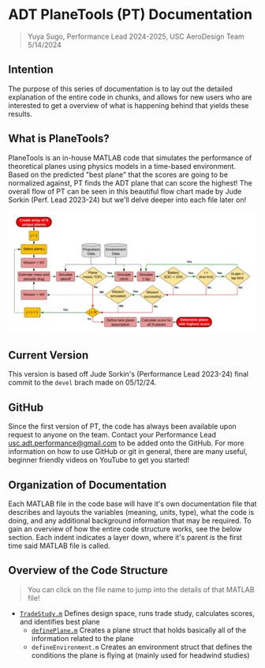 # ADT PlaneTools (PT) Documentation

> Yuya Sugo, Performance Lead 2024-2025, USC AeroDesign Team </br> 5/14/2024

## Intention

The purpose of this series of documentation is to lay out the detailed explanation of the entire code in chunks, and allows for new users who are interested to get a overview of what is happening behind that yields these results. 

## What is PlaneTools?

PlaneTools is an in-house MATLAB code that simulates the performance of theoretical planes using physics models in a time-based environment. Based on the predicted "best plane" that the scores are going to be normalized against, PT finds the ADT plane that can score the highest! The overall flow of PT can be seen in this beautiful flow chart made by Jude Sorkin (Perf. Lead 2023-24) but we'll delve deeper into each file later on!

![PTFlowChartJude](./PlaneTools%20Flowchart.jpeg)

## Current Version

This version is based off Jude Sorkin's (Performance Lead 2023-24) final commit to the `devel` brach made on 05/12/24.

## GitHub

Since the first version of PT, the code has always been available upon request to anyone on the team. Contact your Performance Lead [usc.adt.performance@gmail.com](mailto:usc.adt.performance@gmail.com) to be added onto the GitHub. For more information on how to use GitHub or git in general, there are many useful, beginner friendly videos on YouTube to get you started!

## Organization of Documentation

Each MATLAB file in the code base will have it's own documentation file that describes and layouts the variables (meaning, units, type), what the code is doing, and any additional background information that may be required. To gain an overview of how the entire code structure works, see the below section. Each indent indicates a layer down, where it's parent is the first time said MATLAB file is called. 

## Overview of the Code Structure
> You can click on the file name to jump into the details of that MATLAB file!
- [`TradeStudy.m`](./TradeStudy.md) Defines design space, runs trade study, calculates scores, and identifies best plane
    - [`definePlane.m`](./definePlane.md) Creates a plane struct that holds basically all of the information related to the plane
    - `defineEnvironment.m` Creates an environment struct that defines the conditions the plane is flying at (mainly used for headwind studies)
